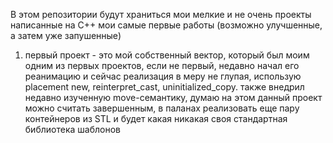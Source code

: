 В этом репозитории будут храниться мои мелкие и не очень проекты написанные на С++
мои самые первые работы (возможно улучшенные, а затем уже запушенные)

1. первый проект - это мой собственный вектор, который был моим одним из первых проектов, если не первый, недавно начал его реанимацию и сейчас реализация в меру не глупая, использую placement new, reinterpret_cast, uninitialized_copy.
   также внедрил недавно изученную move-семантику, думаю на этом данный проект можно считать завершенным, в паланах реализовать еще пару контейнеров из STL и будет какая никакая своя стандартная библиотека шаблонов

